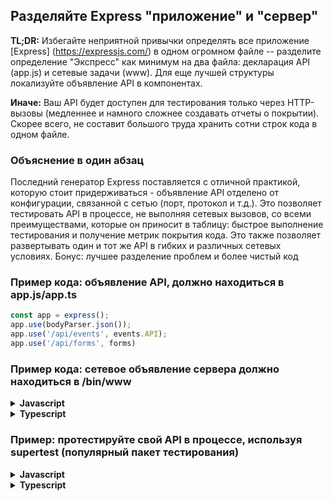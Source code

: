## Разделяйте Express "приложение" и "сервер"

**TL;DR:** Избегайте неприятной привычки определять все приложение [Express] (https://expressjs.com/) в одном огромном файле -- разделите определение "Экспресс" как минимум на два файла: декларация API (app.js) и сетевые задачи (www). Для еще лучшей структуры локализуйте объявление API в компонентах.

**Иначе:** Ваш API будет доступен для тестирования только через HTTP-вызовы (медленнее и намного сложнее создавать отчеты о покрытии). Скорее всего, не составит большого труда хранить сотни строк кода в одном файле.

### Объяснение в один абзац

Последний генератор Express поставляется с отличной практикой, которую стоит придерживаться - объявление API отделено от конфигурации, связанной с сетью (порт, протокол и т.д.). Это позволяет тестировать API в процессе, не выполняя сетевых вызовов, со всеми преимуществами, которые он приносит в таблицу: быстрое выполнение тестирования и получение метрик покрытия кода. Это также позволяет развертывать один и тот же API в гибких и различных сетевых условиях. Бонус: лучшее разделение проблем и более чистый код

### Пример кода: объявление API, должно находиться в app.js/app.ts

```javascript
const app = express();
app.use(bodyParser.json());
app.use('/api/events', events.API);
app.use('/api/forms', forms)
```

### Пример кода: сетевое объявление сервера должно находиться в /bin/www

<details>
<summary><strong>Javascript</strong></summary>

```javascript
const app = require('../app');
const http = require('http');

// Get port from environment and store in Express.
const port = normalizePort(process.env.PORT || '3000');
app.set('port', port);

// Create HTTP server.
const server = http.createServer(app);
```
</details>

<details>
<summary><strong>Typescript</strong></summary>

```typescript
import app from '../app';
import http from 'http';

// Get port from environment and store in Express.
const port = normalizePort(process.env.PORT || '3000');
app.set('port', port);

// Create HTTP server.
const server = http.createServer(app);
```
</details>

### Пример: протестируйте свой API в процессе, используя supertest (популярный пакет тестирования)

<details>
<summary><strong>Javascript</strong></summary>

```javascript
const app = express();

app.get('/user', (req, res) => {
  res.status(200).json({ name: 'tobi' });
});

request(app)
  .get('/user')
  .expect('Content-Type', /json/)
  .expect('Content-Length', '15')
  .expect(200)
  .end((err, res) => {
    if (err) throw err;
  });
```
</details>


<details>
<summary><strong>Typescript</strong></summary>

```typescript
const app = express();

app.get('/user', (req: Request, res: Response) => {
  res.status(200).json({ name: 'tobi' });
});

request(app)
  .get('/user')
  .expect('Content-Type', /json/)
  .expect('Content-Length', '15')
  .expect(200)
  .end((err: Error) => {
    if (err) throw err;
  });

```
</details>